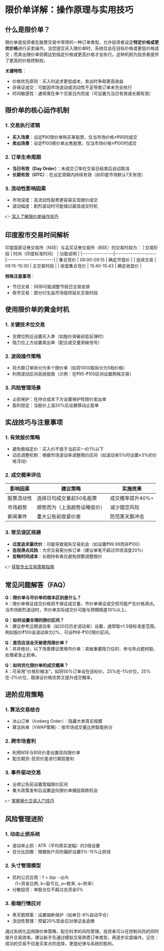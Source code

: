 # 限价单详解：操作原理与实用技巧

## 什么是限价单？

限价单是投资者在股票交易中常用的一种订单类型，允许投资者设定**特定价格或更优价格**进行买卖操作。当您提交买入限价单时，系统仅会在目标价格或更低价格成交；而卖出限价单则需达到指定价格或更高价格才会执行。这种机制为投资者提供了更高的价格控制权。

**关键特性**：
- 价格优先原则：买入时追求更低成本，卖出时争取更高收益
- 非保证成交：可能因市场波动或流动性不足导致订单未完全执行
- 时间敏感性：通常需在单个交易日内完成（可设置为当日有效或长期有效）

## 限价单的核心运作机制

### 1. 交易执行逻辑
- **买入场景**：设定₹90限价单购买某股票，仅当市场价格≤₹90时成交
- **卖出场景**：设定₹100限价单出售股票，仅当市场价格≥₹100时成交

### 2. 订单生命周期
- **当日有效（Day Order）**：未成交订单在交易日结束后自动取消
- **长期有效（GTC）**：在设定周期内持续有效（如印度市场默认7天有效）

### 3. 流动性影响因素
- 市场深度：高流动性股票更容易实现限价成交
- 波动幅度：剧烈波动时可能错过最佳成交时机

👉 [深入了解限价单操作技巧](https://bit.ly/okx_welcome)

## 印度股市交易时间解析

印度国家证券交易所（NSE）与孟买证券交易所（BSE）的交易时段为：
| 交易阶段       | 时间（印度标准时间） | 功能说明               |
|----------------|---------------------|------------------------|
| 集合竞价       | 09:00-09:15         | 确定开盘价             |
| 连续交易       | 09:15-15:30         | 主交易时段             |
| 收盘集合竞价   | 15:40-15:43         | 确定收盘价             |

**特殊注意事项**：
- 节日交易：SEBI可能调整节假日交易安排
- 夜市交易：部分衍生品市场提供延长交易时段

## 使用限价单的黄金时机

### 1. 关键技术位交易
- 支撑位附近设置买入单（如股价突破前低反弹时）
- 阻力位上方设置卖出单（配合成交量突破信号）

### 2. 波段操作策略
- 将大额订单拆分为多个限价单（如将1000股拆分为5档价格）
- 利用波动区间高抛低吸（示例：在₹95-₹105区间设置网格交易）

### 3. 风险管理场景
- 止损保护：在持仓成本下方设置保护性限价卖出单
- 盈利锁定：当股价上涨20%后设置移动止盈单

## 实战技巧与注意事项

### 1. 有效报价策略
- 避免极端定价：买入价不低于当前买一价1%以下
- 动态调整机制：根据市场波动率调整限价区间（如波动率5%时设置±3%的价格浮动）

### 2. 成交概率评估
| 影响因素       | 建议策略                     | 实施效果               |
|----------------|------------------------------|------------------------|
| 股票流动性     | 选择日均成交量前50名股票     | 成交概率提升40%+       |
| 市场趋势       | 顺势而为（上涨趋势设略低价） | 减少踏空风险           |
| 新闻事件       | 重大公告前收紧价差           | 防范黑天鹅冲击         |

### 3. 常见误区规避
- **过度追求最优价**：可能导致错失交易机会（如设置₹99.99而非₹100）
- **忽视滑点风险**：大宗交易需分拆订单（建议单笔不超过市场深度20%）
- **忽略时间成本**：长期持有者应避免频繁调整限价

👉 [获取专业交易策略指南](https://bit.ly/okx_welcome)

## 常见问题解答（FAQ）

**Q：限价单与市价单的根本区别是什么？**  
A：限价单保证成交价格但不保证成交量，市价单保证成交但可能产生价格滑点。当市场剧烈波动时，市价单实际成交价可能与预期相差10%以上。

**Q：如何设置合理的限价区间？**  
A：建议参考近期波动率（如20日历史波动率）设置，通常取±1.5倍标准差范围。例如股价₹100且波动率为2%，可设₹98-₹102限价区间。

**Q：是否应该全天候使用限价单？**  
A：并非绝对，以下场景建议使用市价单：突破重要阻力位时、参与热点题材股、处理紧急止损单。

**Q：如何优化限价单的成交概率？**  
A：可采用"价格阶梯法"，如将50%订单设在目标价，25%在-1%价位，25%在-2%价位，既保证价格优势又提升成交概率。

## 进阶应用策略

### 1. 算法交易结合
- 冰山订单（Iceberg Order）：隐藏大单真实规模
- 算法拆单（VWAP策略）：按市场成交量比例智能拆分

### 2. 跨市场套利
- 利用NSE与BSE价差设置双向限价单
- 配合期货-现货价差进行期现套利

### 3. 事件驱动交易
- 业绩公告前设置宽幅限价区间
- 重大政策发布后设置逆向限价单捕捉超跌机会

👉 [掌握量化交易入门技巧](https://bit.ly/okx_welcome)

## 风险管理进阶

### 1. 动态止损系统
- 波动率止损：ATR（平均真实波幅）的2倍设置
- 百分比回撤：根据账户风险偏好设置5%-15%止损线

### 2. 头寸管理模型
- 凯利公式应用：f = (bp - q)/b  
  （f=资金比例, b=盈亏比, p=胜率, q=败率）
- 分散投资：单股仓位不超过总资金5%

### 3. 极端行情应对
- 黑天鹅预案：设置熔断保护（如单日-8%自动平仓）
- 流动性管理：预留20%现金应对保证金追缴

通过系统化运用限价单策略，配合科学的风险管理，投资者可以在控制风险的同时提升交易效率。建议新手先通过模拟交易熟悉订单类型，再逐步实盘操作。记住：成功的交易不仅是买卖点的选择，更是纪律与系统的胜利。